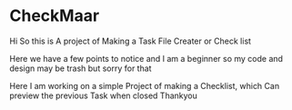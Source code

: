 # CheckMaar
Hi So this is A project of Making a Task File Creater or Check list

Here we have a few points to notice
and I am a beginner so my code and design may be trash but sorry for that

Here I am working on a simple Project of making a Checklist, which Can preview the previous Task when closed
Thankyou

